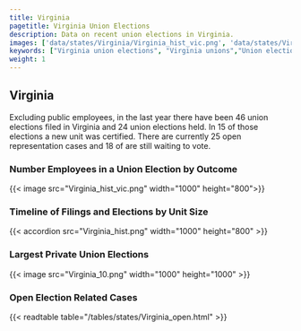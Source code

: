 ```yaml
---
title: Virginia
pagetitle: Virginia Union Elections
description: Data on recent union elections in Virginia.
images: ['data/states/Virginia/Virginia_hist_vic.png', 'data/states/Virginia/Virginia_hist_size.png', 'data/states/Virginia/Virginia_10.png']
keywords: ["Virginia union elections", "Virginia unions","Union elections"]
weight: 1
---
```

##  Virginia

Excluding public employees, in the last year there have been 46 union elections filed in Virginia and 24 union elections held. In 15 of those elections a new unit was certified. There are currently 25 open representation cases and 18 of are still waiting to vote.

### Number Employees in a Union Election by Outcome
{{< image src="Virginia_hist_vic.png" width="1000" height="800">}}

### Timeline of Filings and Elections by Unit Size
{{< accordion src="Virginia_hist.png" width="1000" height="800" >}}

### Largest Private Union Elections
{{< image src="Virginia_10.png" width="1000" height="1000"  >}}

### Open Election Related Cases
{{< readtable table="/tables/states/Virginia_open.html" >}}

